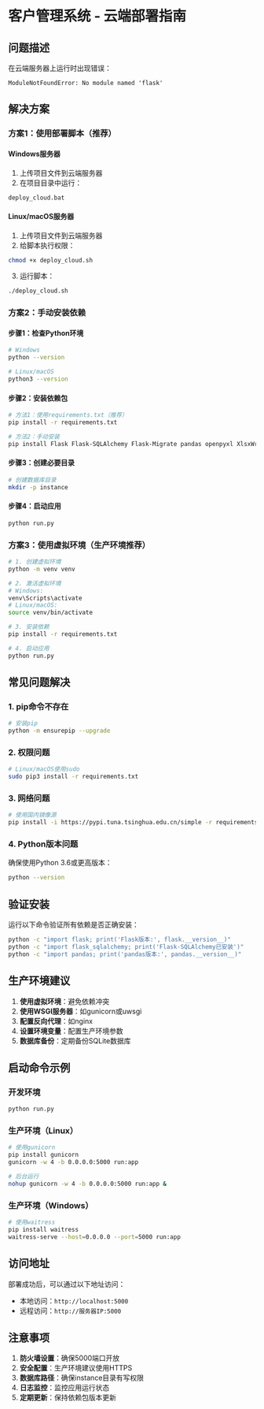 # 客户管理系统 - 云端部署指南

## 问题描述
在云端服务器上运行时出现错误：
```
ModuleNotFoundError: No module named 'flask'
```

## 解决方案

### 方案1：使用部署脚本（推荐）

#### Windows服务器
1. 上传项目文件到云端服务器
2. 在项目目录中运行：
```cmd
deploy_cloud.bat
```

#### Linux/macOS服务器
1. 上传项目文件到云端服务器
2. 给脚本执行权限：
```bash
chmod +x deploy_cloud.sh
```
3. 运行脚本：
```bash
./deploy_cloud.sh
```

### 方案2：手动安装依赖

#### 步骤1：检查Python环境
```bash
# Windows
python --version

# Linux/macOS
python3 --version
```

#### 步骤2：安装依赖包
```bash
# 方法1：使用requirements.txt（推荐）
pip install -r requirements.txt

# 方法2：手动安装
pip install Flask Flask-SQLAlchemy Flask-Migrate pandas openpyxl XlsxWriter
```

#### 步骤3：创建必要目录
```bash
# 创建数据库目录
mkdir -p instance
```

#### 步骤4：启动应用
```bash
python run.py
```

### 方案3：使用虚拟环境（生产环境推荐）

```bash
# 1. 创建虚拟环境
python -m venv venv

# 2. 激活虚拟环境
# Windows:
venv\Scripts\activate
# Linux/macOS:
source venv/bin/activate

# 3. 安装依赖
pip install -r requirements.txt

# 4. 启动应用
python run.py
```

## 常见问题解决

### 1. pip命令不存在
```bash
# 安装pip
python -m ensurepip --upgrade
```

### 2. 权限问题
```bash
# Linux/macOS使用sudo
sudo pip3 install -r requirements.txt
```

### 3. 网络问题
```bash
# 使用国内镜像源
pip install -i https://pypi.tuna.tsinghua.edu.cn/simple -r requirements.txt
```

### 4. Python版本问题
确保使用Python 3.6或更高版本：
```bash
python --version
```

## 验证安装

运行以下命令验证所有依赖是否正确安装：
```bash
python -c "import flask; print('Flask版本:', flask.__version__)"
python -c "import flask_sqlalchemy; print('Flask-SQLAlchemy已安装')"
python -c "import pandas; print('pandas版本:', pandas.__version__)"
```

## 生产环境建议

1. **使用虚拟环境**：避免依赖冲突
2. **使用WSGI服务器**：如gunicorn或uwsgi
3. **配置反向代理**：如nginx
4. **设置环境变量**：配置生产环境参数
5. **数据库备份**：定期备份SQLite数据库

## 启动命令示例

### 开发环境
```bash
python run.py
```

### 生产环境（Linux）
```bash
# 使用gunicorn
pip install gunicorn
gunicorn -w 4 -b 0.0.0.0:5000 run:app

# 后台运行
nohup gunicorn -w 4 -b 0.0.0.0:5000 run:app &
```

### 生产环境（Windows）
```bash
# 使用waitress
pip install waitress
waitress-serve --host=0.0.0.0 --port=5000 run:app
```

## 访问地址

部署成功后，可以通过以下地址访问：
- 本地访问：`http://localhost:5000`
- 远程访问：`http://服务器IP:5000`

## 注意事项

1. **防火墙设置**：确保5000端口开放
2. **安全配置**：生产环境建议使用HTTPS
3. **数据库路径**：确保instance目录有写权限
4. **日志监控**：监控应用运行状态
5. **定期更新**：保持依赖包版本更新



